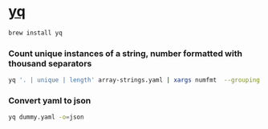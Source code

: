 # [yq](https://mikefarah.gitbook.io/yq/)

```bash
brew install yq
```

### Count unique instances of a string, number formatted with thousand separators

```bash
yq '. | unique | length' array-strings.yaml | xargs numfmt  --grouping
```

### Convert yaml to json

```bash
yq dummy.yaml -o=json
```
